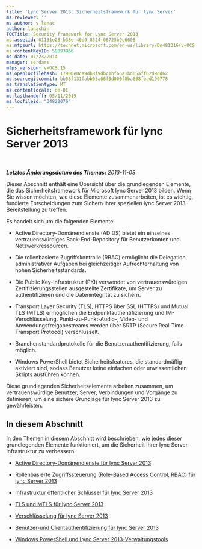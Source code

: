 ```yaml
---
title: 'Lync Server 2013: Sicherheitsframework für lync Server'
ms.reviewer: ''
ms.author: v-lanac
author: lanachin
TOCTitle: Security framework for Lync Server 2013
ms:assetid: 01131e28-b38e-40d9-8524-06725b9c6608
ms:mtpsurl: https://technet.microsoft.com/en-us/library/Dn481316(v=OCS.15)
ms:contentKeyID: 59893866
ms.date: 07/23/2014
manager: serdars
mtps_version: v=OCS.15
ms.openlocfilehash: 17900e0ca9db8f9dbc1bf66a1bd65aff62d9dd62
ms.sourcegitcommit: bb53f131fabb03a66f0d000f8ba668fbad190778
ms.translationtype: MT
ms.contentlocale: de-DE
ms.lasthandoff: 05/11/2019
ms.locfileid: "34822076"
---
```

<div data-xmlns="http://www.w3.org/1999/xhtml">

<div class="topic" data-xmlns="http://www.w3.org/1999/xhtml" data-msxsl="urn:schemas-microsoft-com:xslt" data-cs="http://msdn.microsoft.com/en-us/">

<div data-asp="http://msdn2.microsoft.com/asp">

# <a name="security-framework-for-lync-server-2013"></a>Sicherheitsframework für lync Server 2013

</div>

<div id="mainSection">

<div id="mainBody">

<span> </span>

_**Letztes Änderungsdatum des Themas:** 2013-11-08_

Dieser Abschnitt enthält eine Übersicht über die grundlegenden Elemente, die das Sicherheitsframework für Microsoft lync Server 2013 bilden. Wenn Sie wissen möchten, wie diese Elemente zusammenarbeiten, ist es wichtig, fundierte Entscheidungen zum Sichern Ihrer speziellen lync Server 2013-Bereitstellung zu treffen.

Es handelt sich um die folgenden Elemente:

  - Active Directory-Domänendienste (AD DS) bietet ein einzelnes vertrauenswürdiges Back-End-Repository für Benutzerkonten und Netzwerkressourcen.

  - Die rollenbasierte Zugriffskontrolle (RBAC) ermöglicht die Delegation administrativer Aufgaben bei gleichzeitiger Aufrechterhaltung von hohen Sicherheitsstandards.

  - Die Public Key-Infrastruktur (PKI) verwendet von vertrauenswürdigen Zertifizierungsstellen ausgestellte Zertifikate, um Server zu authentifizieren und die Datenintegrität zu sichern.

  - Transport Layer Security (TLS), HTTPS über SSL (HTTPS) und Mutual TLS (MTLS) ermöglichen die Endpunktauthentifizierung und IM-Verschlüsselung. Punkt-zu-Punkt-Audio-, Video- und Anwendungsfreigabestreams werden über SRTP (Secure Real-Time Transport Protocol) verschlüsselt.

  - Branchenstandardprotokolle für die Benutzerauthentifizierung, falls möglich.

  - Windows PowerShell bietet Sicherheitsfeatures, die standardmäßig aktiviert sind, sodass Benutzer keine einfachen oder unwissentlichen Skripts ausführen können.

Diese grundlegenden Sicherheitselemente arbeiten zusammen, um vertrauenswürdige Benutzer, Server, Verbindungen und Vorgänge zu definieren, um eine sichere Grundlage für lync Server 2013 zu gewährleisten.

<div>

## <a name="in-this-section"></a>In diesem Abschnitt

In den Themen in diesem Abschnitt wird beschrieben, wie jedes dieser grundlegenden Elemente funktioniert, um die Sicherheit Ihrer lync Server-Infrastruktur zu verbessern.

  - [Active Directory-Domänendienste für lync Server 2013](lync-server-2013-active-directory-domain-services-for-lync-server.md)

  - [Rollenbasierte Zugriffssteuerung (Role-Based Access Control, RBAC) für lync Server 2013](lync-server-2013-role-based-access-control-rbac.md)

  - [Infrastruktur öffentlicher Schlüssel für lync Server 2013](lync-server-2013-public-key-infrastructure.md)

  - [TLS und MTLS für lync Server 2013](lync-server-2013-tls-and-mtls.md)

  - [Verschlüsselung für lync Server 2013](lync-server-2013-encryption.md)

  - [Benutzer-und Clientauthentifizierung für lync Server 2013](lync-server-2013-user-and-client-authentication.md)

  - [Windows PowerShell und Lync Server 2013-Verwaltungstools](lync-server-2013-windows-powershell-and-lync-server-management-tools.md)

</div>

</div>

<span> </span>

</div>

</div>

</div>

